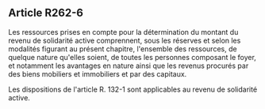 ## Article R262-6

Les ressources prises en compte pour la détermination du montant du revenu de solidarité active
comprennent, sous les réserves et selon les modalités figurant au présent chapitre, l'ensemble des ressources,
de quelque nature qu'elles soient, de toutes les personnes composant le foyer, et notamment les avantages en
nature ainsi que les revenus procurés par des biens mobiliers et immobiliers et par des capitaux.

Les dispositions de l'article R. 132-1 sont applicables au revenu de solidarité active.

